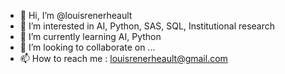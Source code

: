 - 👋 Hi, I’m @louisrenerheault
- 👀 I’m interested in AI, Python, SAS, SQL, Institutional research
- 🌱 I’m currently learning AI, Python
- 💞️ I’m looking to collaborate on ...
- 📫 How to reach me : louisrenerheault@gmail.com

<!---
louisrenerheault/louisrenerheault is a ✨ special ✨ repository because its `README.md` (this file) appears on your GitHub profile.
You can click the Preview link to take a look at your changes.
--->
